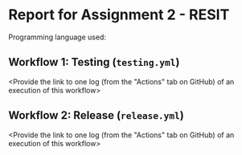 # Report for Assignment 2 - RESIT

Programming language used: <Python or Java>

## Workflow 1: Testing (`testing.yml`)

<Inform which tool is used to compile and test.>

<Provide the link to one log (from the "Actions" tab on GitHub) of an execution of this workflow>

## Workflow 2: Release (`release.yml`)

<Provide the link to one log (from the "Actions" tab on GitHub) of an execution of this workflow>
